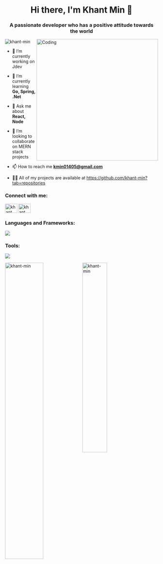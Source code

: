 <h1 align="center">Hi there, I'm Khant Min 👋</h1>
<h3 align="center">A passionate developer who has a positive attitude towards the world</h3>
<img align="right" alt="Coding" width="400" src="https://www.careerguide.com/career/wp-content/uploads/2020/03/full-stack-development.gif"/>

<p align="left"> <img src="https://komarev.com/ghpvc/?username=khant-min&label=Profile%20views&color=0e75b6&style=flat" alt="khant-min" /> </p>

- 🔭 I’m currently working on Jdev

- 🌱 I’m currently learning **Go, Spring, .Net**

- 💬 Ask me about **React, Node**
  
- 🤝 I’m looking to collaborate on MERN stack projects

- 📫 How to reach me **kmin01405@gmail.com**

- 👨‍💻 All of my projects are available at https://github.com/khant-min?tab=repositories

<h3 align="left">Connect with me:</h3>

<p align="left">
<a href="https://www.facebook.com/profile.php?id=100056090291385&mibextid=ZbWKwL" target="blank">
  <img align="center" src="https://raw.githubusercontent.com/rahuldkjain/github-profile-readme-generator/master/src/images/icons/Social/facebook.svg" alt="khant min" height="30" width="40" /></a>
  
<a href="mailto:kmin01405@gmail.com">
  <img align="center" src="https://upload.wikimedia.org/wikipedia/commons/7/7e/Gmail_icon_%282020%29.svg" alt="khant min" height="30" width="40"/>  
</a>
</p>

<h3 align="left">Languages and Frameworks:</h3>

<p align="left">
  <a href="https://github.com/khant-min">
    <img src="https://skillicons.dev/icons?i=js,ts,react,nodejs,java,cs,go,spring,prisma" />
  </a>
</p>

<h3 align="left">Tools:</h3>

<p align="left">
  <a href="https://github.com/khant-min">
    <img src="https://skillicons.dev/icons?i=vscode,visualstudio,vim,postman,idea,mysql,postgres" />
  </a>
</p>

<p>
  <img align="left" width="50%" src="https://github-readme-stats.vercel.app/api?username=khant-min&show_icons=true&theme=cobalt" alt="khant-min" />
</p>

<p>
  <img align="left" width="40%" src="https://github-readme-stats.vercel.app/api/top-langs?username=khant-min&show_icons=true&locale=en&layout=compact" alt="khant-min" />
</p>
